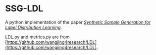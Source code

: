 # SSG-LDL
A python implementation of the paper [*Synthetic Sample Generation for Label Distribution Learning*](https://github.com/SpriteMisaka/SSG-LDL/blob/main/Gonz%C3%A1lez_2021.pdf).

LDL.py and metrics.py are from [https://github.com/wangjing4research/LDL](https://github.com/wangjing4research/LDL).
